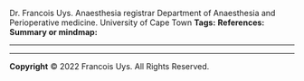 Dr. Francois Uys. Anaesthesia registrar 
Department of Anaesthesia and Perioperative medicine. University of Cape Town 
**Tags:** 
**References:** 
**Summary or mindmap:**

------------------------------------------------------------------------------------------------------------------------------------------------------------------------------------------------------------------------------


---

**Copyright**
© 2022 Francois Uys. All Rights Reserved.
